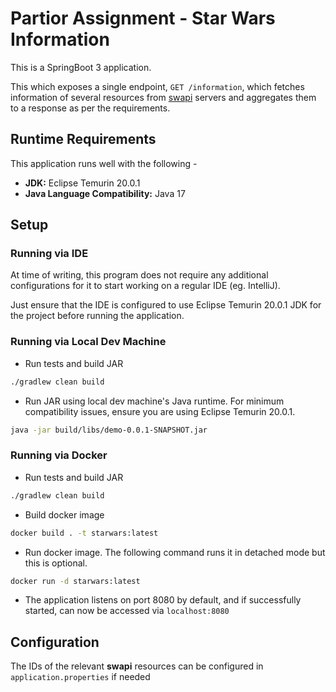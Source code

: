 # Partior Assignment - Star Wars Information

This is a SpringBoot 3 application.

This which exposes a single endpoint, `GET /information`, which fetches information of several resources from
[swapi](https://swapi.dev) servers and aggregates them to a response as per the requirements.

## Runtime Requirements

This application runs well with the following -
* **JDK:** Eclipse Temurin 20.0.1 
* **Java Language Compatibility:** Java 17 

## Setup

### Running via IDE
At time of writing, this program does not require any additional configurations for it to start working on a regular IDE (eg. IntelliJ).

Just ensure that the IDE is configured to use Eclipse Temurin 20.0.1 JDK for the project before running the application.

### Running via Local Dev Machine

* Run tests and build JAR
```sh
./gradlew clean build
```
* Run JAR using local dev machine's Java runtime. For minimum compatibility issues, ensure you are using Eclipse Temurin 20.0.1.
```sh
java -jar build/libs/demo-0.0.1-SNAPSHOT.jar
```

### Running via Docker

* Run tests and build JAR
```sh
./gradlew clean build
```
* Build docker image
```sh
docker build . -t starwars:latest
```

* Run docker image. The following command runs it in detached mode but this is optional. 
```sh
docker run -d starwars:latest
```

* The application listens on port 8080 by default, and if successfully started, can now be accessed via `localhost:8080`

## Configuration

The IDs of the relevant **swapi** resources can be configured in `application.properties` if needed
